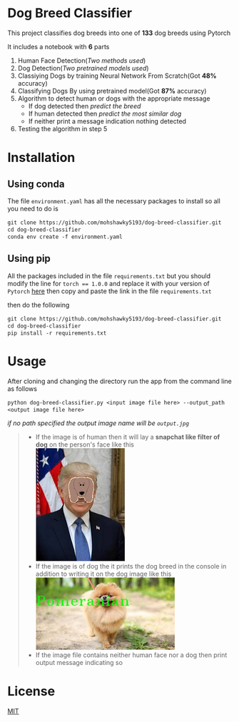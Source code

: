 # Dog Breed Classifier
This project classifies dog breeds into one of **133** dog breeds using Pytorch

It includes a notebook with **6** parts <br/>
1. Human Face Detection(_Two methods used_)
2. Dog Detection(_Two pretrained models used_)
3. Classiying Dogs by training Neural Network From Scratch(Got **48%** accuracy)
4. Classifying Dogs By using pretrained model(Got **87%** accuracy)
5. Algorithm to detect human or dogs with the appropriate message
    * If dog detected then _predict the breed_
    * If human detected then _predict the most similar dog_
    * If neither print a message indication nothing detected
6. Testing the algorithm in step 5

# Installation
## Using conda
The file `environment.yaml` has all the necessary packages to install so all you need to do is

```
git clone https://github.com/mohshawky5193/dog-breed-classifier.git
cd dog-breed-classifier
conda env create -f environment.yaml
```
## Using pip
All the packages included in the file `requirements.txt` but you should modify the line for `torch == 1.0.0` and replace it with your version of `Pytorch` [here](https://pytorch.org/get-started/locally/) then copy and paste the link in the file `requirements.txt`

then do the following
```
git clone https://github.com/mohshawky5193/dog-breed-classifier.git
cd dog-breed-classifier
pip install -r requirements.txt
```
# Usage
After cloning and changing the directory run the app from the command line as follows
```
python dog-breed-classifier.py <input image file here> --output_path <output image file here>
```
_if no path specified the output image name will be `output.jpg`_

> * If the image is of human then it will lay a **snapchat like filter of dog** on the person's face like this<br/>
![Person Face Example](examples/human_out.jpg) 
> * If the image is of dog the it prints the dog breed in the console in addition to writing it on the dog image like this<br/>
![Dog Image Example](examples/dog_out.jpg)
> * If the image file contains neither human face nor a dog then print output message indicating so









# License
[MIT](https://choosealicense.com/licenses/mit/)